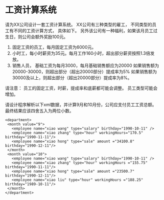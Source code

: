 # 工资计算系统

请为XX公司设计一套工资计算系统。
XX公司有三种类型的雇工， 不同类型的员工有不同的工资计算方式， 具体如下。 
另外该公司有一种福利，如果该月员工过生日，则公司会额外奖励100元。

1.  固定工资的员工，每月固定工资为6000元。
2. 小时工，每小时薪资为35元。每月工作160小时，超出部分薪资按照1.3倍发放。
3. 销售人员， 基础工资为每月3000，每月基础销售额应为20000
   如果销售额为20000-30000，则超出部分（超出20000部分）提成率为5%
   如果销售额为30000及以上，则超出部分（超出20000部分）提成率为8%。
 
请注意：
员工的固定工资，时薪，提成率和底薪都可能会调整。
员工类型可能会增加。
 
请设计程序解析以下xml数据，并计算9月和10月份，公司应支付员工工资总额。最终结果应该四舍五入为两位小数。

 ```
 <department>
  <month value="9">
    <employee name="xiao wang" type="salary" birthday="1990-10-11" />
    <employee name="xiao zhang" type="hour" workingHours="170.5" birthday="1990-11-11"/>
    <employee name="xiao hong" type="sale" amount ="34100.8" birthday="1990-12-11"/>
  </month>
  <month value="10">
    <employee name="xiao wang" type="salary" birthday="1990-10-11" />
    <employee name="xiao zhang" type="hour" workingHours ="155.75" birthday="1990-11-11"/>
    <employee name="xiao hong" type="sale" amount ="23500.7" birthday="1990-12-11"/>
    <employee name="xiao liu" type="hour" workingHours ="188.25" birthday="1989-10-11"/>
  </month>
</department>
 ```
